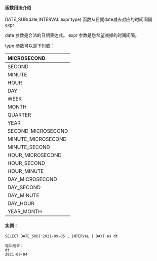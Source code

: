#### 函数用法介绍

DATE\_SUB\(date,INTERVAL expr type\) 函数从日期date减去对应的时间间隔expr

date 参数是合法的日期表达式。 expr 参数是您希望减掉的时间间隔。

type 参数可以是下列值：

| MICROSECOND |
| :--- |
| SECOND |
| MINUTE |
| HOUR |
| DAY |
| WEEK |
| MONTH |
| QUARTER |
| YEAR |
| SECOND\_MICROSECOND |
| MINUTE\_MICROSECOND |
| MINUTE\_SECOND |
| HOUR\_MICROSECOND |
| HOUR\_SECOND |
| HOUR\_MINUTE |
| DAY\_MICROSECOND |
| DAY\_SECOND |
| DAY\_MINUTE |
| DAY\_HOUR |
| YEAR\_MONTH |

#### 实例：

```MySQL
SELECT DATE_SUB('2021-09-05', INTERVAL 1 DAY) as dt

返回结果：
dt
2021-09-04
```



